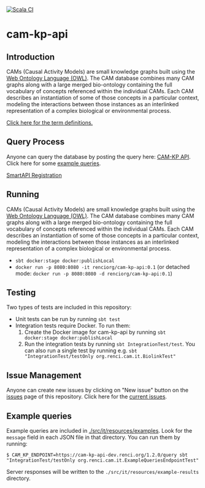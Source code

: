 [![Scala CI](https://github.com/ExposuresProvider/cam-kp-api/actions/workflows/scala.yml/badge.svg)](https://github.com/ExposuresProvider/cam-kp-api/actions/workflows/scala.yml)

# cam-kp-api

## Introduction

CAMs (Causal Activity Models) are small knowledge graphs built using the [Web Ontology Language (OWL)](https://www.w3.org/OWL/). The CAM database combines many CAM graphs along with a large merged bio-ontology containing the full vocabulary of concepts referenced within the individual CAMs. Each CAM describes an instantiation of some of those concepts in a particular context, modeling the interactions between those instances as an interlinked representation of a complex biological or environmental process.

[Click here for the term definitions.](https://docs.google.com/spreadsheets/d/1C8hKXacxtQC5UzXI4opQs1r4pBJ_5hqgXrZH_raYQ4w/edit#gid=1581951609)

## Query Process

Anyone can query the database by posting the query here: [CAM-KP API](https://stars-app.renci.org/cam-kp/docs/index.html?url=docs.yaml#/default/postQuery). Click here for some [example queries](https://github.com/NCATS-Tangerine/cam-kp-api/wiki/Example-Queries).

[SmartAPI Registration](https://smart-api.info/registry?q=230691056df158545fd38bb73379d9c3)

## Running

CAMs (Causal Activity Models) are small knowledge graphs built using the [Web Ontology Language (OWL)](https://www.w3.org/OWL/). The CAM database combines many CAM graphs along with a large merged bio-ontology containing the full vocabulary of concepts referenced within the individual CAMs. Each CAM describes an instantiation of some of those concepts in a particular context, modeling the interactions between those instances as an interlinked representation of a complex biological or environmental process. 

- `sbt docker:stage docker:publishLocal`
- `docker run -p 8080:8080 -it renciorg/cam-kp-api:0.1` (or detached mode: `docker run -p 8080:8080 -d renciorg/cam-kp-api:0.1`)

## Testing

Two types of tests are included in this repository:
- Unit tests can be run by running `sbt test`
- Integration tests require Docker. To run them:
  1. Create the Docker image for cam-kp-api by running `sbt docker:stage docker:publishLocal`
  2. Run the integration tests by running `sbt IntegrationTest/test`.
     You can also run a single test by running e.g. `sbt "IntegrationTest/testOnly org.renci.cam.it.BiolinkTest"`

## Issue Management

Anyone can create new issues by clicking on "New issue" button on the [issues](https://github.com/NCATS-Tangerine/cam-kp-api/issues) page of this repository. Click here for the [current issues](https://github.com/NCATS-Tangerine/cam-kp-api/issues).

## Example queries

Example queries are included in [./src/it/resources/examples](./src/it/resources/examples).
Look for the `message` field in each JSON file in that directory. You can run them by running:

```shell
$ CAM_KP_ENDPOINT=https://cam-kp-api-dev.renci.org/1.2.0/query sbt "IntegrationTest/testOnly org.renci.cam.it.ExampleQueriesEndpointTest"
```

Server responses will be written to the `./src/it/resources/example-results` directory.
